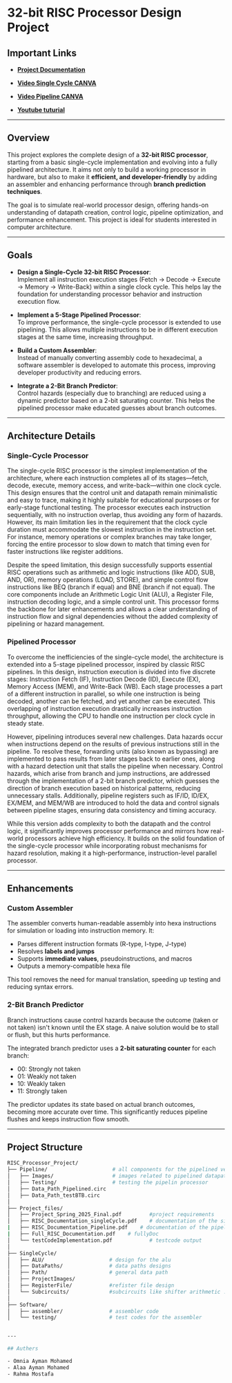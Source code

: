 # 32-bit RISC Processor Design Project

## Important Links

-  **[Project Documentation](https://github.com/omnia197/32-bit-RISC-Processor/tree/master/Project_files)**  

-  **[Video Single Cycle CANVA](https://www.canva.com/design/DAGl7qpneN4/hM22F8vpWSDxCd_imp6EEQ/watch?utm_content=DAGl7qpneN4&utm_campaign=designshare&utm_medium=link2&utm_source=uniquelinks&utlId=h994518c5a2)**  

- **[Video Pipeline CANVA](https://www.canva.com/design/DAGm3YxovQk/uA6eLk6PSclDhGr_uXWKtw/watch?utm_content=DAGm3YxovQk&utm_campaign=designshare&utm_medium=link2&utm_source=uniquelinks&utlId=h29ccf036eb)**  

-  **[Youtube tuturial](https://youtube.com/playlist?list=PLTd3BxCcSmCJD9BI92Br9cAg-PBU4CLYs&si=vmfUzdXWoByNKYGH)**  

---

## Overview

This project explores the complete design of a **32-bit RISC processor**, starting from a basic single-cycle implementation and evolving into a fully pipelined architecture. It aims not only to build a working processor in hardware, but also to make it **efficient, and developer-friendly** by adding an assembler and enhancing performance through **branch prediction techniques**.

The goal is to simulate real-world processor design, offering hands-on understanding of datapath creation, control logic, pipeline optimization, and performance enhancement. This project is ideal for students interested in computer architecture.

---

##  Goals

-  **Design a Single-Cycle 32-bit RISC Processor**:  
  Implement all instruction execution stages (Fetch → Decode → Execute → Memory → Write-Back) within a single clock cycle. This helps lay the foundation for understanding processor behavior and instruction execution flow.

-  **Implement a 5-Stage Pipelined Processor**:  
  To improve performance, the single-cycle processor is extended to use pipelining. This allows multiple instructions to be in different execution stages at the same time, increasing throughput.

-  **Build a Custom Assembler**:  
  Instead of manually converting assembly code to hexadecimal, a software assembler is developed to automate this process, improving developer productivity and reducing errors.

-  **Integrate a 2-Bit Branch Predictor**:  
  Control hazards (especially due to branching) are reduced using a dynamic predictor based on a 2-bit saturating counter. This helps the pipelined processor make educated guesses about branch outcomes.

---

##  Architecture Details

###  Single-Cycle Processor

The single-cycle RISC processor is the simplest implementation of the architecture, where each instruction completes all of its stages—fetch, decode, execute, memory access, and write-back—within one clock cycle. This design ensures that the control unit and datapath remain minimalistic and easy to trace, making it highly suitable for educational purposes or for early-stage functional testing. The processor executes each instruction sequentially, with no instruction overlap, thus avoiding any form of hazards. However, its main limitation lies in the requirement that the clock cycle duration must accommodate the slowest instruction in the instruction set. For instance, memory operations or complex branches may take longer, forcing the entire processor to slow down to match that timing even for faster instructions like register additions.

Despite the speed limitation, this design successfully supports essential RISC operations such as arithmetic and logic instructions (like ADD, SUB, AND, OR), memory operations (LOAD, STORE), and simple control flow instructions like BEQ (branch if equal) and BNE (branch if not equal). The core components include an Arithmetic Logic Unit (ALU), a Register File, instruction decoding logic, and a simple control unit. This processor forms the backbone for later enhancements and allows a clear understanding of instruction flow and signal dependencies without the added complexity of pipelining or hazard management.


###  Pipelined Processor

To overcome the inefficiencies of the single-cycle model, the architecture is extended into a 5-stage pipelined processor, inspired by classic RISC pipelines. In this design, instruction execution is divided into five discrete stages: Instruction Fetch (IF), Instruction Decode (ID), Execute (EX), Memory Access (MEM), and Write-Back (WB). Each stage processes a part of a different instruction in parallel, so while one instruction is being decoded, another can be fetched, and yet another can be executed. This overlapping of instruction execution drastically increases instruction throughput, allowing the CPU to handle one instruction per clock cycle in steady state.

However, pipelining introduces several new challenges. Data hazards occur when instructions depend on the results of previous instructions still in the pipeline. To resolve these, forwarding units (also known as bypassing) are implemented to pass results from later stages back to earlier ones, along with a hazard detection unit that stalls the pipeline when necessary. Control hazards, which arise from branch and jump instructions, are addressed through the implementation of a 2-bit branch predictor, which guesses the direction of branch execution based on historical patterns, reducing unnecessary stalls. Additionally, pipeline registers such as IF/ID, ID/EX, EX/MEM, and MEM/WB are introduced to hold the data and control signals between pipeline stages, ensuring data consistency and timing accuracy.

While this version adds complexity to both the datapath and the control logic, it significantly improves processor performance and mirrors how real-world processors achieve high efficiency. It builds on the solid foundation of the single-cycle processor while incorporating robust mechanisms for hazard resolution, making it a high-performance, instruction-level parallel processor.


---

##  Enhancements

###  Custom Assembler

The assembler converts human-readable assembly into hexa instructions for simulation or loading into instruction memory. It:
- Parses different instruction formats (R-type, I-type, J-type)
- Resolves **labels and jumps**
- Supports **immediate values**, pseudoinstructions, and macros
- Outputs a memory-compatible hexa file

This tool removes the need for manual translation, speeding up testing and reducing syntax errors.

###  2-Bit Branch Predictor

Branch instructions cause control hazards because the outcome (taken or not taken) isn't known until the EX stage. A naive solution would be to stall or flush, but this hurts performance.

The integrated branch predictor uses a **2-bit saturating counter** for each branch:
- 00: Strongly not taken
- 01: Weakly not taken
- 10: Weakly taken
- 11: Strongly taken

The predictor updates its state based on actual branch outcomes, becoming more accurate over time. This significantly reduces pipeline flushes and keeps instruction flow smooth.

---

## Project Structure

```bash
RISC_Processor_Project/
├── Pipeline/                     # all components for the pipelined version
│   ├── Images/                   # images related to pipelined datapath 
│   ├── Testing/                  # testing the pipelin processor
│   ├── Data_Path_Pipelined.circ
│   ├── Data_Path_testBTB.circ
│
├── Project_files/          
│   ├── Project_Spring_2025_Final.pdf         #project requirements
│   ├── RISC_Documentation_singleCycle.pdf    # documentation of the single-cycle design
|   ├── RISC_Documentation_Pipeline.pdf    # documentation of the pipeline design
|   ├── Full_RISC_Documentation.pdf    # fullyDoc
│   └── testCodeImplementation.pdf            # testcode output
│
├── SingleCycle/                
│   ├── ALU/                     # design for the alu
│   ├── DataPaths/               # data paths designs
│   ├── Path/                    # general data path
│   ├── ProjectImages/       
│   ├── RegisterFile/            #refister file design
│   └── Subcircuits/             #subcircuits like shifter arithmetic .. design
│
├── Software/                 
│   ├── assembler/               # assembler code
│   └── testing/                 # test codes for the assembler


---

## Authers

- Omnia Ayman Mohamed  
- Alaa Ayman Mohamed  
- Rahma Mostafa  
